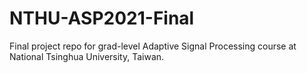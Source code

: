 # NTHU-ASP2021-Final
Final project repo for grad-level Adaptive Signal Processing course at National Tsinghua University, Taiwan.
